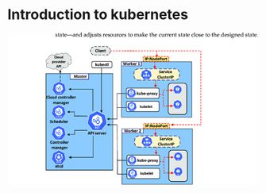 # Introduction to kubernetes


![Screenshot 2023-02-07 at 7 18 10 PM](./pictures/Kubernetes-architecture-diagrame.png)
